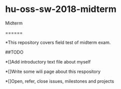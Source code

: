 # hu-oss-sw-2018-midterm
Midterm

======

*This repository covers field test of midterm exam.


##TODO

*[]Add introductory text file about myself

*[]Write some wili page about this respository

*[]Open, refer, close issues, milestones and projects
